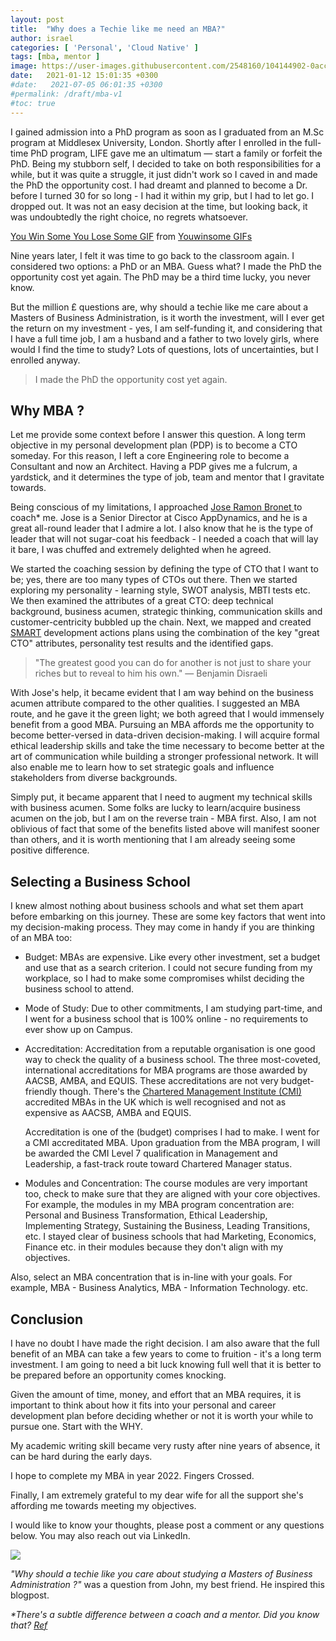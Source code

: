 ```yaml
---
layout: post
title:  "Why does a Techie like me need an MBA?"
author: israel
categories: [ 'Personal', 'Cloud Native' ]
tags: [mba, mentor ]
image: https://user-images.githubusercontent.com/2548160/104144902-0acc0800-53bd-11eb-9726-51c18c03f9be.jpg
date:   2021-01-12 15:01:35 +0300
#date:   2021-07-05 06:01:35 +0300
#permalink: /draft/mba-v1
#toc: true
---
```


I gained admission into a PhD program as soon as I graduated from an M.Sc program at Middlesex University, London. Shortly after I enrolled in the full-time PhD program, LIFE gave me an ultimatum — start a family or forfeit the PhD. Being my stubborn self, I decided to take on both responsibilities for a while, but it was quite a struggle, it just didn't work so I caved in and made the PhD the opportunity cost. I had dreamt and planned to become a Dr. before I turned 30 for so long - I had it within my grip, but I had to let go. I dropped out. It was not an easy decision at the time, but looking back, it was undoubtedly the right choice, no regrets whatsoever.

<div class="tenor-gif-embed" data-postid="15727599" data-share-method="host" data-width="100%" data-aspect-ratio="1.908045977011494"><a href="https://tenor.com/view/you-win-some-you-lose-some-movie-pops-john-witherspoon-gif-15727599">You Win Some You Lose Some GIF</a> from <a href="https://tenor.com/search/youwinsome-gifs">Youwinsome GIFs</a></div><script type="text/javascript" async src="https://tenor.com/embed.js"></script>

Nine years later, I felt it was time to go back to the classroom again. I considered two options: a PhD or an MBA. Guess what? I made the PhD the opportunity cost yet again. The PhD may be a third time lucky, you never know.

But the million £ questions are, why should a techie like me care about a Masters of Business Administration, is it worth the investment, will I ever get the return on my investment - yes, I am self-funding it, and considering that I have a full time job, I am a husband and a father to two lovely girls, where would I find the time to study?  Lots of questions, lots of uncertainties, but I enrolled anyway.

> I made the PhD the opportunity cost yet again.

## Why MBA ? 

Let me provide some context before I answer this question. A long term objective in my personal development plan (PDP) is to become a CTO someday. For this reason, I left a core Engineering role to become a Consultant and now an Architect. Having a PDP gives me a fulcrum, a yardstick, and it determines the type of job, team and mentor that I gravitate towards.

Being conscious of my limitations, I approached <a href="https://uk.linkedin.com/in/jrbronet" target="_blank"> Jose Ramon Bronet </a> to coach* me. Jose is a Senior Director at Cisco AppDynamics, and he is a great all-round leader that I admire a lot. I also know that he is the type of leader that will not sugar-coat his feedback - I needed a coach that will lay it bare, I was chuffed and extremely delighted when he agreed.  

We started the coaching session by defining the type of CTO that I want to be; yes, there are too many types of CTOs out there. Then we started exploring my personality - learning style, SWOT analysis, MBTI tests etc. We then examined the attributes of a great CTO:  deep technical background, business acumen, strategic thinking, communication skills and customer-centricity bubbled up the chain. Next, we mapped and created <a href="https://www.mindtools.com/pages/article/smart-goals.htm" target="_blank">SMART</a> development actions plans using the combination of the key "great CTO" attributes, personality test results and the identified gaps.

> "The greatest good you can do for another is not just to share your riches but to reveal to him his own." — Benjamin Disraeli

With Jose's help, it became evident that I am way behind on the business acumen attribute compared to the other qualities. I suggested an MBA route, and he gave it the green light; we both agreed that I would immensely benefit from a good MBA. Pursuing an MBA affords me the opportunity to become better-versed in data-driven decision-making. I will acquire formal ethical leadership skills and take the time necessary to become better at the art of communication while building a stronger professional network. It will also enable me to learn how to set strategic goals and influence stakeholders from diverse backgrounds.

Simply put, it became apparent that I need to augment my technical skills with business acumen. Some folks are lucky to learn/acquire business acumen on the job, but I am on the reverse train - MBA first. Also, I am not oblivious of fact that some of the benefits listed above will manifest sooner than others, and it is worth mentioning that I am already seeing some positive difference.
## Selecting a Business School 

I knew almost nothing about business schools and what set them apart before embarking on this journey. These are some key factors that went into my decision-making process. They may come in handy if you are thinking of an MBA too:

- Budget: MBAs are expensive. Like every other investment, set a budget and use that as a search criterion. I could not secure funding from my workplace, so I had to make some compromises whilst deciding the business school to attend.

- Mode of Study: Due to other commitments, I am studying part-time, and I went for a business school that is 100% online - no requirements to ever show up on Campus.

- Accreditation:  Accreditation from a reputable organisation is one good way to check the quality of a business school. The three most-coveted, international accreditations for MBA programs are those awarded by AACSB, AMBA, and EQUIS. These accreditations are not very budget-friendly though. There's the <a href="https://www.managers.org.uk/" target="_blank"> Chartered Management Institute (CMI) </a> accredited MBAs in the UK which is well recognised and not as expensive as AACSB, AMBA and EQUIS.

    Accreditation is one of the (budget) comprises I had to make. I went for a CMI accreditated MBA. Upon graduation from the MBA program, I will be awarded the CMI Level 7 qualification in Management and Leadership, a fast-track route toward Chartered Manager status.

- Modules and Concentration: The course modules are very important too, check to make sure that they are aligned with your core objectives. For example, the modules in my MBA program concentration are:  Personal and Business Transformation, Ethical Leadership, Implementing Strategy, Sustaining the Business, Leading Transitions, etc. I stayed clear of business schools that had Marketing, Economics, Finance etc. in their modules because they don't align with my objectives.  

Also, select an MBA concentration that is in-line with your goals. For example, MBA - Business Analytics, MBA - Information Technology. etc.

## Conclusion

I have no doubt I have made the right decision. I am also aware that the full benefit of an MBA can take a few years to come to fruition - it's a long term investment.
I am going to need a bit luck knowing full well that it is better to be prepared before an opportunity comes knocking.

Given the amount of time, money, and effort that an MBA requires, it is important to think about how it fits into your personal and career development plan before deciding whether or not it is worth your while to pursue one. Start with the WHY.

My academic writing skill became very rusty after nine years of absence, it can be hard during the early days.

I hope to complete my MBA in year 2022. Fingers Crossed.

Finally, I am extremely grateful to my dear wife for all the support she's affording me towards meeting my objectives.

I would like to know your thoughts, please post a comment or any questions below. You may also reach out via LinkedIn.

<p class="aligncenter">
<img class="lazyimg" src="https://user-images.githubusercontent.com/2548160/104249530-87192680-5463-11eb-9722-7660e0483df5.jpg"/> 
<br>
</p>

_"Why should a techie like you care about studying a Masters of Business Administration ?"_ was a question from John, my best friend.  He inspired this blogpost.


<i> *There's a subtle difference between a coach and a mentor. Did you know that?  <a href="https://www.kent.edu/yourtrainingpartner/know-difference-between-coaching-and-mentoring#:~:text=Coaching%20is%20more%20performance%20driven,holistic%20approach%20to%20career%20development." target="_blank"> Ref</a></i>
